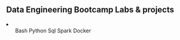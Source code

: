 ## Data Engineering Bootcamp Labs & projects
<li> 
 <ul> 
 Bash
 Python
 Sql
 Spark
 Docker
  </ul>
 </li> 

